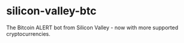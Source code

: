 # silicon-valley-btc
The Bitcoin ALERT bot from Silicon Valley - now with more supported cryptocurrencies.
